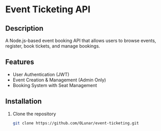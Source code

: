 # Event Ticketing API  

## Description  
A Node.js-based event booking API that allows users to browse events, register, book tickets, and manage bookings.  

## Features  
- User Authentication (JWT)  
- Event Creation & Management (Admin Only)  
- Booking System with Seat Management  

## Installation  
1. Clone the repository  
   ```sh
   git clone https://github.com/OLunar/event-ticketing.git
